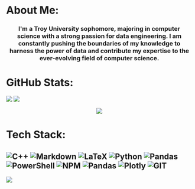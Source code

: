 # About Me:
<h3 align="center"> I'm a Troy University sophomore, majoring in computer science with a strong passion for data engineering. I am constantly pushing the boundaries of my knowledge to harness the power of data and contribute my expertise to the ever-evolving field of computer science.</h3>


# GitHub Stats:
![](https://github-readme-stats.vercel.app/api?username=nam-ruto&theme=react&hide_border=false&include_all_commits=false&count_private=false)
![](https://github-readme-streak-stats.herokuapp.com/?user=nam-ruto&theme=react&hide_border=false)<br/>
<p align="center"> <img align="center" src="https://github-readme-stats.vercel.app/api/top-langs/?username=nam-ruto&theme=react&hide_border=false&include_all_commits=false&count_private=false&layout=compact" /> </p>


# Tech Stack:
![C++](https://img.shields.io/badge/c++-%2300599C.svg?style=for-the-badge&logo=c%2B%2B&logoColor=white) ![Markdown](https://img.shields.io/badge/markdown-%23000000.svg?style=for-the-badge&logo=markdown&logoColor=white) ![LaTeX](https://img.shields.io/badge/latex-%23008080.svg?style=for-the-badge&logo=latex&logoColor=white) ![Python](https://img.shields.io/badge/python-3670A0?style=for-the-badge&logo=python&logoColor=ffdd54) ![Pandas](https://img.shields.io/badge/pandas-%23150458.svg?style=for-the-badge&logo=pandas&logoColor=white) ![PowerShell](https://img.shields.io/badge/PowerShell-%235391FE.svg?style=for-the-badge&logo=powershell&logoColor=white) ![NPM](https://img.shields.io/badge/NPM-%23CB3837.svg?style=for-the-badge&logo=npm&logoColor=white) ![Pandas](https://img.shields.io/badge/pandas-%23150458.svg?style=for-the-badge&logo=pandas&logoColor=white) ![Plotly](https://img.shields.io/badge/Plotly-%233F4F75.svg?style=for-the-badge&logo=plotly&logoColor=white) ![GIT](https://img.shields.io/badge/Git-fc6d26?style=for-the-badge&logo=git&logoColor=white)
---
[![](https://visitcount.itsvg.in/api?id=nam-ruto&icon=2&color=9)](https://visitcount.itsvg.in)
